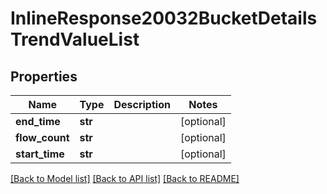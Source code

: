 # InlineResponse20032BucketDetailsTrendValueList

## Properties
Name | Type | Description | Notes
------------ | ------------- | ------------- | -------------
**end_time** | **str** |  | [optional] 
**flow_count** | **str** |  | [optional] 
**start_time** | **str** |  | [optional] 

[[Back to Model list]](../README.md#documentation-for-models) [[Back to API list]](../README.md#documentation-for-api-endpoints) [[Back to README]](../README.md)

